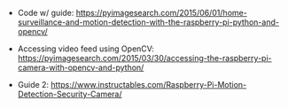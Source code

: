 - Code w/ guide: https://pyimagesearch.com/2015/06/01/home-surveillance-and-motion-detection-with-the-raspberry-pi-python-and-opencv/
- Accessing video feed using OpenCV: https://pyimagesearch.com/2015/03/30/accessing-the-raspberry-pi-camera-with-opencv-and-python/


- Guide 2: https://www.instructables.com/Raspberry-Pi-Motion-Detection-Security-Camera/
